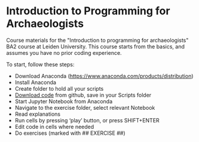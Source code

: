 # Introduction to Programming for Archaeologists
Course materials for the "Introduction to programming for archaeologists" BA2 course at Leiden University. This course starts from the basics, and assumes you have no prior coding experience.

To start, follow these steps:

- Download Anaconda (https://www.anaconda.com/products/distribution)
- Install Anaconda
- Create folder to hold all your scripts
- [Download code](https://github.com/alexbrandsen/Introduction-to-Programming-for-Archaeologists/archive/refs/heads/main.zip) from github, save in your Scripts folder
- Start Jupyter Notebook from Anaconda
- Navigate to the exercise folder, select relevant Notebook
- Read explanations
- Run cells by pressing ‘play’ button, or press SHIFT+ENTER
- Edit code in cells where needed
- Do exercises (marked with ## EXERCISE  ##)

